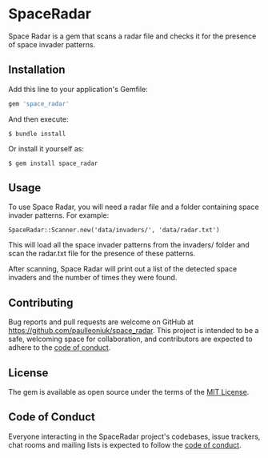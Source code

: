 # SpaceRadar

Space Radar is a gem that scans a radar file and checks it for the presence of space invader patterns.

## Installation

Add this line to your application's Gemfile:

```ruby
gem 'space_radar'
```

And then execute:

    $ bundle install

Or install it yourself as:

    $ gem install space_radar

## Usage

To use Space Radar, you will need a radar file and a folder containing space invader patterns. For example:
```
SpaceRadar::Scanner.new('data/invaders/', 'data/radar.txt')
```

This will load all the space invader patterns from the invaders/ folder and scan the radar.txt file for the presence of these patterns.

After scanning, Space Radar will print out a list of the detected space invaders and the number of times they were found.


## Contributing

Bug reports and pull requests are welcome on GitHub at https://github.com/paulleoniuk/space_radar. This project is intended to be a safe, welcoming space for collaboration, and contributors are expected to adhere to the [code of conduct](https://github.com/paulleoniuk/space_radar/blob/master/CODE_OF_CONDUCT.md).


## License

The gem is available as open source under the terms of the [MIT License](https://opensource.org/licenses/MIT).

## Code of Conduct

Everyone interacting in the SpaceRadar project's codebases, issue trackers, chat rooms and mailing lists is expected to follow the [code of conduct](https://github.com/paulleoniuk/space_radar/blob/master/CODE_OF_CONDUCT.md).
